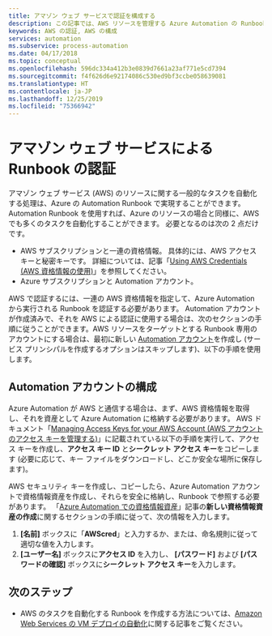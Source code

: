 ```yaml
---
title: アマゾン ウェブ サービスで認証を構成する
description: この記事では、AWS リソースを管理する Azure Automation の Runbook 用に AWS 資格情報を作成し検証する方法について説明します。
keywords: AWS の認証, AWS の構成
services: automation
ms.subservice: process-automation
ms.date: 04/17/2018
ms.topic: conceptual
ms.openlocfilehash: 596dc334a412b3e0839d7661a23af771e5cd7394
ms.sourcegitcommit: f4f626d6e92174086c530ed9bf3ccbe058639081
ms.translationtype: HT
ms.contentlocale: ja-JP
ms.lasthandoff: 12/25/2019
ms.locfileid: "75366942"
---
```

# <a name="authenticate-runbooks-with-amazon-web-services"></a>アマゾン ウェブ サービスによる Runbook の認証

アマゾン ウェブ サービス (AWS) のリソースに関する一般的なタスクを自動化する処理は、Azure の Automation Runbook で実現することができます。 Automation Runbook を使用すれば、Azure のリソースの場合と同様に、AWS でも多くのタスクを自動化することができます。 必要となるのは次の 2 点だけです。

* AWS サブスクリプションと一連の資格情報。 具体的には、AWS アクセス キーと秘密キーです。 詳細については、記事「[Using AWS Credentials (AWS 資格情報の使用)](https://docs.aws.amazon.com/powershell/latest/userguide/specifying-your-aws-credentials.html)」を参照してください。
* Azure サブスクリプションと Automation アカウント。

AWS で認証するには、一連の AWS 資格情報を指定して、Azure Automation から実行される Runbook を認証する必要があります。 Automation アカウントが作成済みで、それを AWS による認証に使用する場合は、次のセクションの手順に従うことができます。AWS リソースをターゲットとする Runbook 専用のアカウントにする場合は、最初に新しい [Automation アカウント](automation-offering-get-started.md)を作成し (サービス プリンシパルを作成するオプションはスキップします)、以下の手順を使用します。

## <a name="configure-automation-account"></a>Automation アカウントの構成

Azure Automation が AWS と通信する場合は、まず、AWS 資格情報を取得し、それを資産として Azure Automation に格納する必要があります。 AWS ドキュメント「[Managing Access Keys for your AWS Account (AWS アカウントのアクセス キーを管理する)](https://docs.aws.amazon.com/general/latest/gr/managing-aws-access-keys.html)」に記載されている以下の手順を実行して、アクセス キーを作成し、**アクセス キー ID** と**シークレット アクセス キー**をコピーします (必要に応じて、キー ファイルをダウンロードし、どこか安全な場所に保存します)。

AWS セキュリティ キーを作成し、コピーしたら、Azure Automation アカウントで資格情報資産を作成し、それらを安全に格納し、Runbook で参照する必要があります。 「[Azure Automation での資格情報資産](shared-resources/credentials.md#to-create-a-new-credential-asset-with-the-azure-portal)」記事の**新しい資格情報資産の作成**に関するセクションの手順に従って、次の情報を入力します。

1. **[名前]** ボックスに「**AWScred**」と入力するか、または、命名規則に従って適切な値を入力します。
2. **[ユーザー名]** ボックスに**アクセス ID** を入力し、 **[パスワード]** および **[パスワードの確認]** ボックスに**シークレット アクセス キー**を入力します。

## <a name="next-steps"></a>次のステップ

* AWS のタスクを自動化する Runbook を作成する方法については、[Amazon Web Services の VM デプロイの自動化](automation-scenario-aws-deployment.md)に関する記事をご覧ください。
